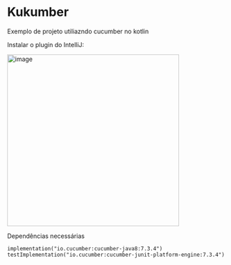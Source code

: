 # Kukumber
Exemplo de projeto utiliazndo cucumber no kotlin

Instalar o plugin do IntelliJ:

<img width="396" alt="image" src="https://user-images.githubusercontent.com/20114208/166932570-09310b02-7df6-49b0-b9db-fe75ea484dd4.png">

Dependências necessárias

```
implementation("io.cucumber:cucumber-java8:7.3.4")
testImplementation("io.cucumber:cucumber-junit-platform-engine:7.3.4")
```

